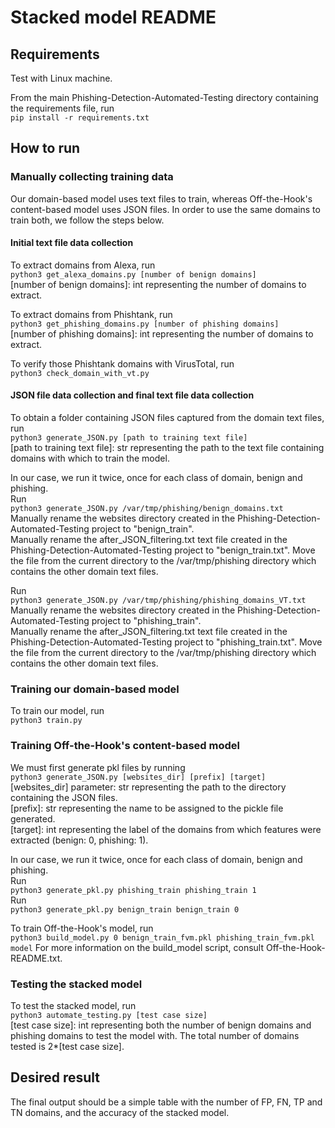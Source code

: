 # Stacked model README


## Requirements
Test with Linux machine.

From the main Phishing-Detection-Automated-Testing directory containing the requirements file, run   
`pip install -r requirements.txt`


## How to run

### Manually collecting training data
Our domain-based model uses text files to train, whereas Off-the-Hook's content-based model uses JSON files. In order to use the same domains to train both, we follow the steps below.

#### Initial text file data collection
To extract domains from Alexa, run   
`python3 get_alexa_domains.py [number of benign domains]`   
  [number of benign domains]: int representing the number of domains to extract.  

To extract domains from Phishtank, run   
`python3 get_phishing_domains.py [number of phishing domains]`   
   [number of phishing domains]: int representing the number of domains to extract.   

To verify those Phishtank domains with VirusTotal, run   
`python3 check_domain_with_vt.py`   

#### JSON file data collection and final text file data collection
To obtain a folder containing JSON files captured from the domain text files, run   
`python3 generate_JSON.py [path to training text file]`   
  [path to training text file]: str representing the path to the text file containing domains with which to train the model.   

In our case, we run it twice, once for each class of domain, benign and phishing.   
Run   
`python3 generate_JSON.py /var/tmp/phishing/benign_domains.txt`   
Manually rename the websites directory created in the Phishing-Detection-Automated-Testing project to "benign_train".   
Manually rename the after_JSON_filtering.txt text file created in the Phishing-Detection-Automated-Testing project to "benign_train.txt". Move the file from the current directory to the /var/tmp/phishing directory which contains the other domain text files.    

Run   
`python3 generate_JSON.py /var/tmp/phishing/phishing_domains_VT.txt`   
Manually rename the websites directory created in the Phishing-Detection-Automated-Testing project to "phishing_train".   
Manually rename the after_JSON_filtering.txt text file created in the Phishing-Detection-Automated-Testing project to "phishing_train.txt". Move the file from the current directory to the /var/tmp/phishing directory which contains the other domain text files.    


### Training our domain-based model
To train our model, run   
`python3 train.py`   


### Training Off-the-Hook's content-based model
We must first generate pkl files by running   
`python3 generate_JSON.py [websites_dir] [prefix] [target]`   
  [websites_dir] parameter: str representing the path to the directory containing the JSON files.   
  [prefix]: str representing the name to be assigned to the pickle file generated.   
  [target]: int representing the label of the domains from which features were extracted (benign: 0, phishing: 1).   

In our case, we run it twice, once for each class of domain, benign and phishing.   
Run  
`python3 generate_pkl.py phishing_train phishing_train 1`  
Run  
`python3 generate_pkl.py benign_train benign_train 0`  

To train Off-the-Hook's model, run  
`python3 build_model.py 0 benign_train_fvm.pkl phishing_train_fvm.pkl model`
For more information on the build_model script, consult Off-the-Hook-README.txt.

### Testing the stacked model
To test the stacked model, run   
`python3 automate_testing.py [test case size]`   
  [test case size]: int representing both the number of benign domains and phishing domains to test the model with. The total number of domains tested is 2*[test case size].

## Desired result
The final output should be a simple table with the number of FP, FN, TP and TN domains, and the accuracy of the stacked model.
